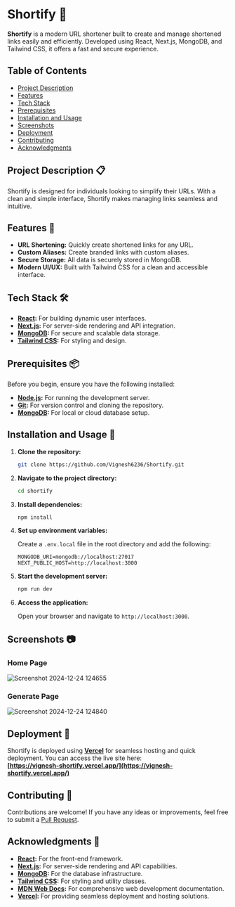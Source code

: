 # Shortify 🔗

**Shortify** is a modern URL shortener built to create and manage shortened links easily and efficiently. Developed using React, Next.js, MongoDB, and Tailwind CSS, it offers a fast and secure experience.

## Table of Contents

- [Project Description](#project-description-)
- [Features](#features-)
- [Tech Stack](#tech-stack-️)
- [Prerequisites](#prerequisites-)
- [Installation and Usage](#installation-and-usage-)
- [Screenshots](#screenshots-)
- [Deployment](#deployment-)
- [Contributing](#contributing-)
- [Acknowledgments](#acknowledgments-)

## Project Description 📋

Shortify is designed for individuals looking to simplify their URLs. With a clean and simple interface, Shortify makes managing links seamless and intuitive.

## Features 🌟

- **URL Shortening:** Quickly create shortened links for any URL.
- **Custom Aliases:** Create branded links with custom aliases.
- **Secure Storage:** All data is securely stored in MongoDB.
- **Modern UI/UX:** Built with Tailwind CSS for a clean and accessible interface.

## Tech Stack 🛠️

- **[React](https://reactjs.org/):** For building dynamic user interfaces.
- **[Next.js](https://nextjs.org/):** For server-side rendering and API integration.
- **[MongoDB](https://www.mongodb.com/):** For secure and scalable data storage.
- **[Tailwind CSS](https://tailwindcss.com/):** For styling and design.

## Prerequisites 📦

Before you begin, ensure you have the following installed:

- **[Node.js](https://nodejs.org/):** For running the development server.
- **[Git](https://git-scm.com/):** For version control and cloning the repository.
- **[MongoDB](https://www.mongodb.com/):** For local or cloud database setup.

## Installation and Usage 🚀

1. **Clone the repository:**

   ```bash
   git clone https://github.com/Vignesh6236/Shortify.git
   ```

2. **Navigate to the project directory:**

   ```bash
   cd shortify
   ```

3. **Install dependencies:**

   ```bash
   npm install
   ```

4. **Set up environment variables:**

   Create a `.env.local` file in the root directory and add the following:

   ```env
   MONGODB_URI=mongodb://localhost:27017
   NEXT_PUBLIC_HOST=http://localhost:3000
   ```

5. **Start the development server:**

   ```bash
   npm run dev
   ```

6. **Access the application:**

   Open your browser and navigate to `http://localhost:3000`.

## Screenshots 📷

### Home Page
![Screenshot 2024-12-24 124655](https://github.com/user-attachments/assets/6dc1c2cf-27e2-4f19-ae90-60f0c463dbd3)


### Generate Page
![Screenshot 2024-12-24 124840](https://github.com/user-attachments/assets/6595b113-7005-4596-8b2a-52bd7ce19d04)

## Deployment 🚀

Shortify is deployed using **[Vercel](https://vercel.com/)** for seamless hosting and quick deployment. You can access the live site here:  
**[https://vignesh-shortify.vercel.app/](https://vignesh-shortify.vercel.app/)**


## Contributing 🤝

Contributions are welcome! If you have any ideas or improvements, feel free to submit a [Pull Request](https://github.com/Vignesh6236/Shortify/pulls).

## Acknowledgments 🙏

- **[React](https://reactjs.org/):** For the front-end framework.
- **[Next.js](https://nextjs.org/):** For server-side rendering and API capabilities.
- **[MongoDB](https://www.mongodb.com/):** For the database infrastructure.
- **[Tailwind CSS](https://tailwindcss.com/):** For styling and utility classes.
- **[MDN Web Docs](https://developer.mozilla.org/en-US/):** For comprehensive web development documentation.
- **[Vercel](https://vercel.com/):** For providing seamless deployment and hosting solutions.


